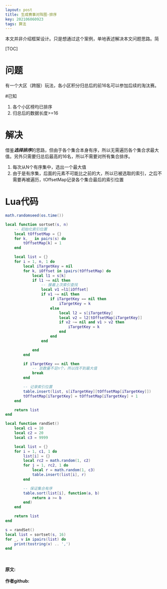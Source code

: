 ```yaml
---
layout: post
title: 生成赛事对阵图-排序
key: 202106060923
tags: 算法
---
```



本文并非介绍框架设计。只是想通过这个案例，单地表述解决本文问题思路。简

[TOC]

# 问题
有一个大区（跨服）玩法，各小区积分归总后的前16名可以参加后续的淘汰赛。

#已知
1. 各个小区榜均已排序
2. 归总后的数据长度>=16

# 解决
借鉴***选择排序***的思路，但由于各个集合本身有序，所以无需遍历各个集合求最大值。另外只需要归总后最高的16名，所以不需要对所有集合排序。
1. 每次从N个有序集中，选出一个最大值
2. 由于是有序集，后面的元素不可能比之前的大，所以已被选取的索引，之后不需要再被遍历，tOffsetMap记录各个集合最后的索引位置


# Lua代码
```lua
math.randomseed(os.time())

local function sortset(s, n)
    -- 初始化索引位置
    local tOffsetMap = {}
    for k, _ in pairs(s) do
        tOffsetMap[k] = 1
    end

    local list = {}
    for i = 1, n, 1 do
        local iTargetKey = nil
        for k, iOffset in ipairs(tOffsetMap) do
            local l1 = s[k]
            if l1 ~= nil then
                -- 接着上次索引查找
                local v1 =l1[iOffset] 
                if v1 ~= nil then
                    if iTargetKey == nil then
                        iTargetKey = k
                    else
                        local l2 = s[iTargetKey]
                        local v2 = l2[tOffsetMap[iTargetKey]] 
                        if v2 ~= nil and v1 > v2 then
                            iTargetKey = k
                        end
                    end
                end

            end
        end

        if iTargetKey == nil then
            -- 总数量不足n个，所以找不到最大值
            break
        end

        -- 记录索引位置
        table.insert(list, s[iTargetKey][tOffsetMap[iTargetKey]])
        tOffsetMap[iTargetKey] = tOffsetMap[iTargetKey] + 1
    end

    return list
end

local function randSet()
    local c1 = 10
    local c2 = 20
    local c3 = 9999

    local list = {}
    for i = 1, c1, 1 do
        list[i] = {}
        local rc2 = math.random(1, c2)
        for j = 1, rc2, 1 do
            local r = math.random(1, c3)
            table.insert(list[i], r)
        end

        -- 保证集合有序
        table.sort(list[i], function(a, b)
            return a >= b
        end)
    end

    return list
end

s = randSet()
local list = sortset(s, 16)
for _, v in ipairs(list) do
    print(tostring(v) .. ',')
end
```

<br>	
<br>	
<b>原文:<br>
<https://lizijie.github.io/2020/04/20/%E5%A5%97%E6%96%B9%E6%A1%88%E6%98%AF%E8%A7%A3%E5%86%B3%E9%97%AE%E9%A2%98%E7%9A%84%E9%94%99%E8%AF%AF%E6%80%9D%E8%B7%AF.html>
<br>
作者github:<br>	
<https://github.com/lizijie>
</b>
